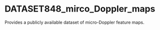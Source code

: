 # DATASET848_mirco_Doppler_maps
 Provides a publicly available dataset of micro-Doppler feature maps.
